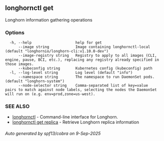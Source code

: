 ## longhornctl get

Longhorn information gathering operations

### Options

```
  -h, --help                    help for get
      --image string            Image containing longhornctl-local (default "longhornio/longhorn-cli:v1.10.0-dev")
      --image-registry string   Registry to apply to all images (CLI, engine, pause, BCI, etc.), replacing any registry already specified in those images.
      --kubeconfig string       Kubernetes config (kubeconfig) path
  -l, --log-level string        Log level (default "info")
      --namespace string        The namespace to run DaemonSet pods. (default "longhorn-system")
      --node-selector string    Comma-separated list of key=value pairs to match against node labels, selecting the nodes the DaemonSet will run on (e.g. env=prod,zone=us-west).
```

### SEE ALSO

* [longhornctl](longhornctl.md)	 - Command-line interface for Longhorn.
* [longhornctl get replica](longhornctl_get_replica.md)	 - Retrieve Longhorn replica information

###### Auto generated by spf13/cobra on 9-Sep-2025
